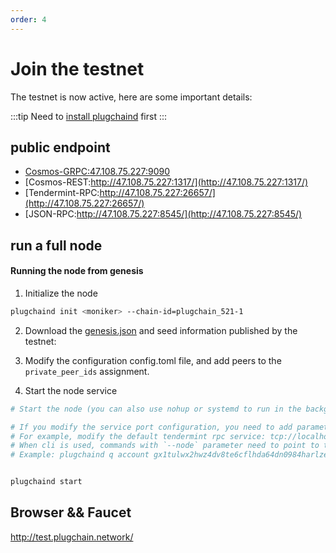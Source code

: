 ```yaml
---
order: 4
---
```


# Join the testnet

The testnet is now active, here are some important details:

:::tip
Need to [install plugchaind](install.md) first
:::
## public endpoint

- [Cosmos-GRPC:47.108.75.227:9090]()
- [Cosmos-REST:http://47.108.75.227:1317/](http://47.108.75.227:1317/)
- [Tendermint-RPC:http://47.108.75.227:26657/](http://47.108.75.227:26657/)
- [JSON-RPC:http://47.108.75.227:8545/](http://47.108.75.227:8545/)


## run a full node

#### Running the node from genesis


1. Initialize the node

```bash
plugchaind init <moniker> --chain-id=plugchain_521-1
```

2. Download the [genesis.json](https://github.com/oracleNetworkProtocol/testnet) and seed information published by the testnet:

3. Modify the configuration config.toml file, and add peers to the `private_peer_ids` assignment.

4. Start the node service
```bash
# Start the node (you can also use nohup or systemd to run in the background)

# If you modify the service port configuration, you need to add parameters where the service is used:
# For example, modify the default tendermint rpc service: tcp://localhost:26657 => tcp://localhost:5000
# When cli is used, commands with `--node` parameter need to point to this parameter as --node=tcp://localhost:5000
# Example: plugchaind q account gx1tulwx2hwz4dv8te6cflhda64dn0984harlzegw --node tcp://localhost:5000


plugchaind start
```

## Browser && Faucet

<http://test.plugchain.network/>